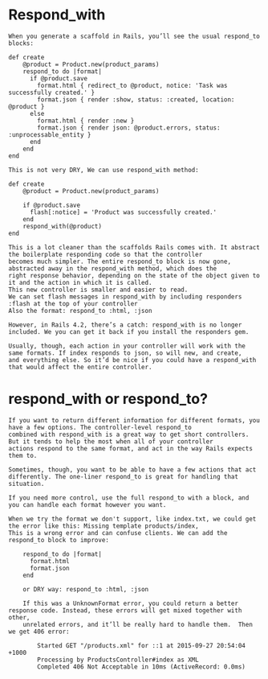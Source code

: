 Respond_with
======================
	When you generate a scaffold in Rails, you’ll see the usual respond_to blocks:

    def create
	    @product = Product.new(product_params)
		respond_to do |format|
	      if @product.save
	        format.html { redirect_to @product, notice: 'Task was successfully created.' }
	        format.json { render :show, status: :created, location: @product }
	      else
	        format.html { render :new }
	        format.json { render json: @product.errors, status: :unprocessable_entity }
	      end
	    end
	end

	This is not very DRY, We can use respond_with method: 

    def create
	    @product = Product.new(product_params)
	    
	    if @product.save
	      flash[:notice] = 'Product was successfully created.'
	    end
	    respond_with(@product)
	end
	
	This is a lot cleaner than the scaffolds Rails comes with. It abstract the boilerplate responding code so that the controller 
	becomes much simpler. The entire respond_to block is now gone, abstracted away in the respond_with method, which does the 
	right response behavior, depending on the state of the object given to it and the action in which it is called. 
	This new controller is smaller and easier to read.	
	We can set flash messages in respond_with by including responders :flash at the top of your controller
	Also the format: respond_to :html, :json

	However, in Rails 4.2, there’s a catch: respond_with is no longer included. We you can get it back if you install the responders gem. 

	Usually, though, each action in your controller will work with the same formats. If index responds to json, so will new, and create, 
	and everything else. So it’d be nice if you could have a respond_with that would affect the entire controller. 


respond_with or respond_to?
==============

	If you want to return different information for different formats, you have a few options. The controller-level respond_to 
	combined with respond_with is a great way to get short controllers. But it tends to help the most when all of your controller 
	actions respond to the same format, and act in the way Rails expects them to.

	Sometimes, though, you want to be able to have a few actions that act differently. The one-liner respond_to is great for handling that situation.

	If you need more control, use the full respond_to with a block, and you can handle each format however you want.

	When we try the format we don't support, like index.txt, we could get the error like this: Missing template products/index,
	This is a wrong error and can confuse clients. We can add the respond_to block to improve: 
	
		respond_to do |format|
	      format.html
	      format.json
	    end
    
    	or DRY way: respond_to :html, :json
	
		If this was a UnknownFormat error, you could return a better response code. Instead, these errors will get mixed together with other, 
		unrelated errors, and it’ll be really hard to handle them.	Then we get 406 error: 

			Started GET "/products.xml" for ::1 at 2015-09-27 20:54:04 +1000
			Processing by ProductsController#index as XML
			Completed 406 Not Acceptable in 10ms (ActiveRecord: 0.0ms)
